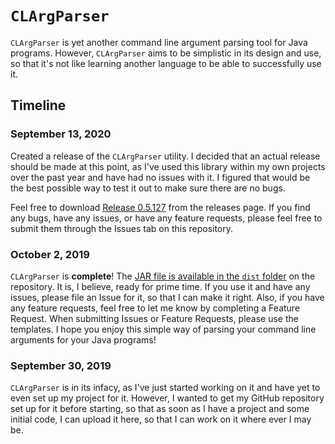 # `CLArgParser`
`CLArgParser` is yet another command line argument parsing tool for Java programs. However, `CLArgParser` aims to be simplistic in its design and use, so that it's not like learning another language to be able to successfully use it.

## Timeline
### September 13, 2020
Created a release of the `CLArgParser` utility. I decided that an actual release should be made at this point, as I've used this library within my own projects over the past year and have had no issues with it. I figured that would be the best possible way to test it out to make sure there are no bugs.

Feel free to download [Release 0.5.127](https://github.com/SeanCarrick/CLArgParser/releases/tag/0.5.127) from the releases page. If you find any bugs, have any issues, or have any feature requests, please feel free to submit them through the Issues tab on this repository.

### October 2, 2019
`CLArgParser` is **complete**! The [JAR file is available in the `dist` folder](https://github.com/SeanCarrick/CLArgParser/raw/master/dist/ISCommandLineParser.jar) on the repository. It is, I believe, ready for prime time. If you use it and have any issues, please file an Issue for it, so that I can make it right. Also, if you have any feature requests, feel free to let me know by completing a Feature Request. When submitting Issues or Feature Requests, please use the templates. I hope you enjoy this simple way of parsing your command line arguments for your Java programs!

### September 30, 2019
`CLArgParser` is in its infacy, as I've just started working on it and have yet to even set up my project for it. However, I wanted to get my GitHub repository set up for it before starting, so that as soon as I have a project and some initial code, I can upload it here, so that I can work on it where ever I may be.
